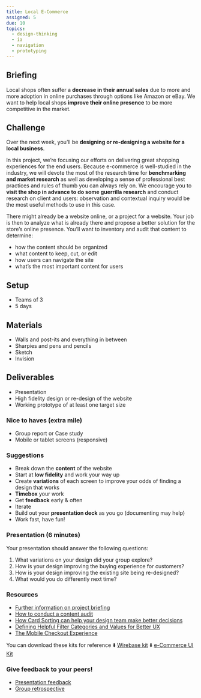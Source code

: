 ```yaml
---
title: Local E-Commerce
assigned: 5
due: 10
topics:
  - design-thinking
  - ia
  - navigation
  - prototyping
---
```


## Briefing
Local shops often suffer a **decrease in their annual sales** due to more and more adoption in online purchases through options like Amazon or eBay. We want to help local shops **improve their online presence** to be more competitive in the market.

## Challenge
Over the next week, you’ll be **designing or re-designing a website for a local business**.

In this project, we’re focusing our efforts on delivering great shopping experiences for the end users. Because e-commerce is well-studied in the industry, we will devote the most of the research time for **benchmarking and market research** as well as developing a sense of professional best practices and rules of thumb you can always rely on. We encourage you to **visit the shop in advance to do some guerrilla research** and conduct research on client and users: observation and contextual inquiry would be the most useful methods to use in this case.

There might already be a website online, or a project for a website. Your job is then to analyze what is already there and propose a better solution for the store’s online presence.
You’ll want to inventory and audit that content to determine:

- how the content should be organized
- what content to keep, cut, or edit
- how users can navigate the site
- what’s the most important content for users

## Setup
- Teams of 3
- 5 days

## Materials
- Walls and post-its and everything in between
- Sharpies and pens and pencils
- Sketch
- Invision

## Deliverables
- Presentation
- High fidelity design or re-design of the website
- Working prototype of at least one target size

### Nice to haves (extra mile)
- Group report or Case study
- Mobile or tablet screens (responsive)

### Suggestions
- Break down the **content** of the website
- Start at **low fidelity** and work your way up
- Create **variations** of each screen to improve your odds of finding a design that works
- **Timebox** your work
- Get **feedback** early & often
- Iterate
- Build out your **presentation deck** as you go (documenting may help)
- Work fast, have fun!

### Presentation (6 minutes)
Your presentation should answer the following questions:

1. What variations on your design did your group explore?
2. How is your design improving the buying experience for customers?
3. How is your design improving the existing site being re-designed?
4. What would you do differently next time?

### Resources
- [Further information on project briefing](http://materials.ironhack.com/s/B13_Gmka7)
- [How to conduct a content audit](https://uxmastery.com/how-to-conduct-a-content-audit/)
- [How Card Sorting can help your design team make better decisions](https://medium.muz.li/how-card-sorting-can-help-your-design-team-make-better-decisions-86c0456ed02c)
- [Defining Helpful Filter Categories and Values for Better UX](https://www.nngroup.com/articles/filter-categories-values)
- [The Mobile Checkout Experience](https://www.nngroup.com/articles/mobile-checkout-ux/)

You can download these kits for reference
⬇️ [Wirebase kit](https://s3-eu-west-1.amazonaws.com/ih-uxui-resources/wirebase.sketch)
⬇️ [e-Commerce UI Kit](https://s3-eu-west-1.amazonaws.com/ih-uxui-resources/fashion_e-commerce_UIKit.sketch)

### Give feedback to your peers!
- [Presentation feedback](https://drive.google.com/drive/u/2/folders/1bHpX701sjIdgCYis4T5matW4OBYquLxY)
- [Group retrospective](https://drive.google.com/drive/u/2/folders/1zt7u5MYLNAqXHDQ8yPnrd5jlx-YvLRLX)
